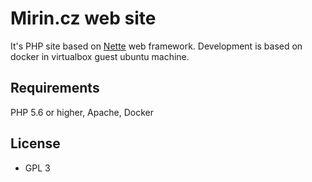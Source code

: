 Mirin.cz web site
=============

It's PHP site based on [Nette](https://nette.org) web framework.
Development is based on docker in virtualbox guest ubuntu machine.

Requirements
------------

PHP 5.6 or higher, Apache, Docker

License
-------
- GPL 3

